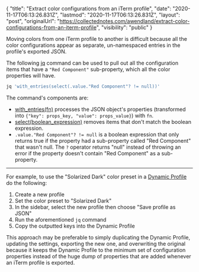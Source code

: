 {
  "title": "Extract color configurations from an iTerm profile",
  "date": "2020-11-17T06:13:26.831Z",
  "lastmod": "2020-11-17T06:13:26.831Z",
  "layout": "post",
  "originalUrl": "https://collectednotes.com/awendland/extract-color-configurations-from-an-iterm-profile",
  "visibility": "public"
}

Moving colors from one iTerm profile to another is difficult because all the color configurations appear as separate, un-namespaced entries in the profile's exported JSON.

The following [jq](https://stedolan.github.io/jq/manual/) command can be used to pull out all the configuration items that have a `"Red Component"` sub-property, which all the color properties will have.

```sh
jq 'with_entries(select(.value."Red Component"? != null))'
```

The command's components are:

* [with_entries(fn)](https://stedolan.github.io/jq/manual/#to_entries,from_entries,with_entries) processes the JSON object's properties (transformed into `{"key": props_key, "value": props_value}`) with `fn`.
* [select(boolean_expression)](https://stedolan.github.io/jq/manual/#select(boolean_expression)) removes items that don't match the boolean expression.
* `.value."Red Component"? != null` is a boolean expression that only returns true if the property had a sub-property called "Red Component" that wasn't null. The `?` operator returns "null" instead of throwing an error if the property doesn't contain "Red Component" as a sub-property.

---

For example, to use the "Solarized Dark" color preset in a [Dynamic Profile](https://iterm2.com/documentation-dynamic-profiles.html) do the following:

1. Create a new profile
2. Set the color preset to "Solarized Dark"
3. In the sidebar, select the new profile then choose "Save profile as JSON"
4. Run the aforementioned `jq` command
5. Copy the outputted keys into the Dynamic Profile

This approach may be preferable to simply duplicating the Dynamic Profile, updating the settings, exporting the new one, and overwriting the original because it keeps the Dynamic Profile to the minimum set of configuration properties instead of the huge dump of properties that are added whenever an iTerm profile is exported.
